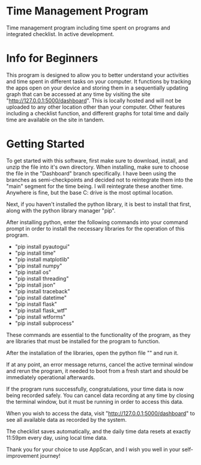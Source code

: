 # Time Management Program
 Time management program including time spent on programs and integrated checklist. In active development.

# Info for Beginners
This program is designed to allow you to better understand your activities and time spent in different tasks on your computer. 
It functions by tracking the apps open on your device and storing them in a sequentially updating graph that can be accessed at any time by visiting the site "http://127.0.0.1:5000/dashboard". 
This is locally hosted and will not be uploaded to any other location other than your computer.
Other features including a checklist function, and different graphs for total time and daily time are available on the site in tandem.

# Getting Started
To get started with this software, first make sure to download, install, and unzip the file into it's own directory. 
When installing, make sure to choose the file in the "Dashboard" branch specifically. I have been using the branches as semi-checkpoints and decided not to reintegrate them into the "main" segment for the time being. I will reintegrate these another time.
Anywhere is fine, but the base C: drive is the most optimal location.

Next, if you haven't installed the python library, it is best to install that first, along with the python library manager "pip".

After installing python, enter the following commands into your command prompt in order to install the necessary libraries for the operation of this program.
- "pip install pyautogui"
- "pip install time"
- "pip install matplotlib"
- "pip install numpy"
- "pip install os"
- "pip install threading"
- "pip install json"
- "pip install traceback"
- "pip install datetime"
- "pip install flask"
- "pip install flask_wtf"
- "pip install wtforms"
- "pip install subprocess"

These commands are essential to the functionality of the program, as they are libraries that must be installed for the program to function.

After the installation of the libraries, open the python file "" and run it. 

If at any point, an error message returns, cancel the active terminal window and rerun the program, it needed to boot from a fresh start and should be immediately operational afterwards.

If the program runs successfully, congratulations, your time data is now being recorded safely. You can cancel data recording at any time by closing the terminal window, but it must be running in order to access this data.

When you wish to access the data, visit "http://127.0.0.1:5000/dashboard" to see all available data as recorded by the system. 

The checklist saves automatically, and the daily time data resets at exactly 11:59pm every day, using local time data.

Thank you for your choice to use AppScan, and I wish you well in your self-improvement journey!
